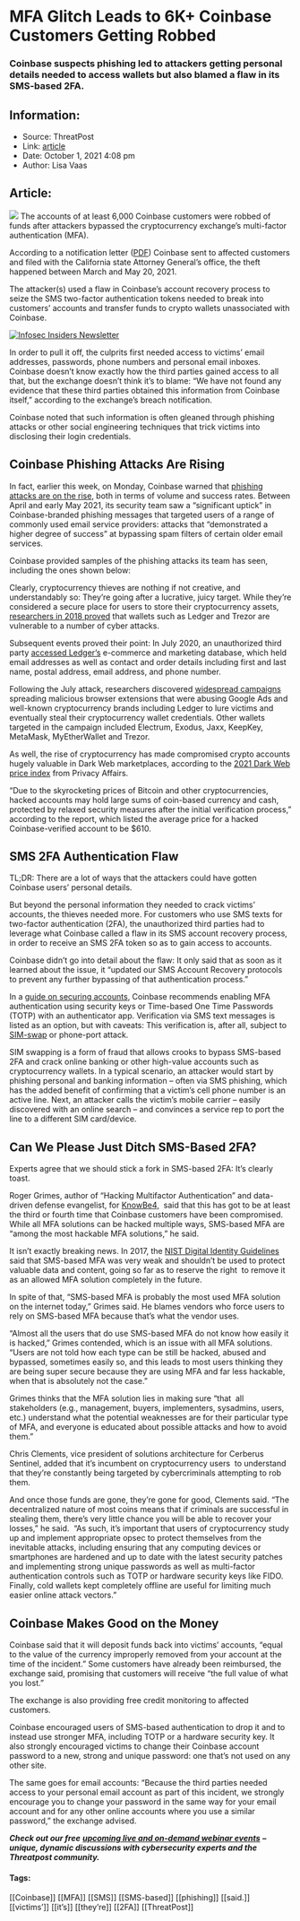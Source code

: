 # MFA Glitch Leads to 6K+ Coinbase Customers Getting Robbed
### Coinbase suspects phishing led to attackers getting personal details needed to access wallets but also blamed a flaw in its SMS-based 2FA. 

## Information:
+ Source: ThreatPost
+ Link: [article](https://kasperskycontenthub.com/threatpost-global/?p=175290)
+ Date: October 1, 2021  4:08 pm
+ Author: Lisa Vaas


## Article:
![](https://media.threatpost.com/wp-content/uploads/sites/103/2020/12/21111956/Digital-Wallet.jpg)
The accounts of at least 6,000 Coinbase customers were robbed of funds after attackers bypassed the cryptocurrency exchange’s multi-factor authentication (MFA).


According to a notification letter ([PDF](https://s3.documentcloud.org/documents/21073975/09-24-2021-coinbase-customer-notification.pdf)) Coinbase sent to affected customers and filed with the California state Attorney General’s office, the theft happened between March and May 20, 2021.


The attacker(s) used a flaw in Coinbase’s account recovery process to seize the SMS two-factor authentication tokens needed to break into customers’ accounts and transfer funds to crypto wallets unassociated with Coinbase.


[![Infosec Insiders Newsletter](https://media.threatpost.com/wp-content/uploads/sites/103/2021/07/10165815/infosec_insiders_in_article_promo.png)](https://threatpost.com/infosec-insider-subscription-page/?utm_source=ART&utm_medium=ART&utm_campaign=InfosecInsiders_Newsletter_Promo/)


In order to pull it off, the culprits first needed access to victims’ email addresses, passwords, phone numbers and personal email inboxes. Coinbase doesn’t know exactly how the third parties gained access to all that, but the exchange doesn’t think it’s to blame: “We have not found any evidence that these third parties obtained this information from Coinbase itself,” according to the exchange’s breach notification.


Coinbase noted that such information is often gleaned through phishing attacks or other social engineering techniques that trick victims into disclosing their login credentials.


Coinbase Phishing Attacks Are Rising
------------------------------------


In fact, earlier this week, on Monday, Coinbase warned that [phishing attacks are on the rise](https://blog.coinbase.com/phishing-attacks-are-on-the-rise-here-are-some-steps-you-can-take-to-protect-yourself-872833c7671b), both in terms of volume and success rates. Between April and early May 2021, its security team saw a “significant uptick” in Coinbase-branded phishing messages that targeted users of a range of commonly used email service providers: attacks that “demonstrated a higher degree of success” at bypassing spam filters of certain older email services.


Coinbase provided samples of the phishing attacks its team has seen, including the ones shown below:


Clearly, cryptocurrency thieves are nothing if not creative, and understandably so: They’re going after a lucrative, juicy target. While they’re considered a secure place for users to store their cryptocurrency assets, [researchers in 2018 proved](https://threatpost.com/cryptocurrency-wallet-hacks-spark-dustup/140445/) that wallets such as Ledger and Trezor are vulnerable to a number of cyber attacks.


Subsequent events proved their point: In July 2020, an unauthorized third party [accessed Ledger’s](https://www.ledger.com/addressing-the-july-2020-e-commerce-and-marketing-data-breach) e-commerce and marketing database, which held email addresses as well as contact and order details including first and last name, postal address, email address, and phone number.


Following the July attack, researchers discovered [widespread campaigns](https://threatpost.com/malicious-google-web-extensions-cryptowallet/154832/) spreading malicious browser extensions that were abusing Google Ads and well-known cryptocurrency brands including Ledger to lure victims and eventually steal their cryptocurrency wallet credentials. Other wallets targeted in the campaign included Electrum, Exodus, Jaxx, KeepKey, MetaMask, MyEtherWallet and Trezor.


As well, the rise of cryptocurrency has made compromised crypto accounts hugely valuable in Dark Web marketplaces, according to the [2021 Dark Web price index](https://threatpost.com/dark-web-markets-stolen-data/164626/) from Privacy Affairs.


“Due to the skyrocketing prices of Bitcoin and other cryptocurrencies, hacked accounts may hold large sums of coin-based currency and cash, protected by relaxed security measures after the initial verification process,” according to the report, which listed the average price for a hacked Coinbase-verified account to be $610.


SMS 2FA Authentication Flaw
---------------------------


TL;DR: There are a lot of ways that the attackers could have gotten Coinbase users’ personal details.


But beyond the personal information they needed to crack victims’ accounts, the thieves needed more. For customers who use SMS texts for two-factor authentication (2FA), the unauthorized third parties had to leverage what Coinbase called a flaw in its SMS account recovery process, in order to receive an SMS 2FA token so as to gain access to accounts.


Coinbase didn’t go into detail about the flaw: It only said that as soon as it learned about the issue, it “updated our SMS Account Recovery protocols to prevent any further bypassing of that authentication process.”


In a [guide on securing accounts](https://help.coinbase.com/en/coinbase/privacy-and-security/data-privacy/how-can-i-make-my-account-more-secure), Coinbase recommends enabling MFA authentication using security keys or Time-based One Time Passwords (TOTP) with an authenticator app. Verification via SMS text messages is listed as an option, but with caveats: This verification is, after all, subject to [SIM-swap](https://threatpost.com/mobile-customer-service-sim-swap-fraud/151993/) or phone-port attack.


SIM swapping​​ is a form of fraud that allows crooks to bypass SMS-based 2FA and crack online banking or other high-value accounts such as cryptocurrency wallets. In a typical scenario, an attacker would start by phishing personal and banking information – often via SMS phishing, which has the added benefit of confirming that a victim’s cell phone number is an active line. Next, an attacker calls the victim’s mobile carrier – easily discovered with an online search – and convinces a service rep to port the line to a different SIM card/device.


Can We Please Just Ditch SMS-Based 2FA?
---------------------------------------


Experts agree that we should stick a fork in SMS-based 2FA: It’s clearly toast.


Roger Grimes, author of “Hacking Multifactor Authentication” and data-driven defense evangelist, for [KnowBe4,](https://u7061146.ct.sendgrid.net/ls/click?upn=4tNED-2FM8iDZJQyQ53jATUavSzE-2FiwjSkZ-2BMZMLjTD68bBzltWsjOj4iPYBhQEjDkyRzZ_q07lK5GAAVvAnbc-2Fr-2FBDhAPhoMvwzp-2Bdh4wgfTcF0AUhu01ZMXdKNJrsN0iCyDU7ehW0N22Ype9yCK1TM6XYzZcULka2hXrkxot-2FYcsNMOW-2Fi7ZSbc4BW4Y4w5w74Jad0kl33W4of4UEvii1-2FaSF1UuT-2BEz-2F3w-2Fa4quMRgT-2BQRwS2UzU-2B80mrmRcZ7BOu57U-2BlcUbUsgPP5Wrdcp27qpLYZxzLJ8Qwfb3N2eINqk-2B5ALA-2BX5H1WrmgjAUxrSn8W0e1Z6v5ZnIV13lpn-2B50Ro1gC3Tlq6dmLQeuWBPT6iCljuZaA0Ro4dPQB024lIgxWmvsVLHVUCHy-2BYHA-2BMTirRBLwlLSZQSccA4CzRdeZ-2Fb9M-3D)  said that this has got to be at least the third or fourth time that Coinbase customers have been compromised. While all MFA solutions can be hacked multiple ways, SMS-based MFA are “among the most hackable MFA solutions,” he said.


It isn’t exactly breaking news. In 2017, the [NIST Digital Identity Guidelines](https://www.nist.gov/itl/applied-cybersecurity/tig/projects/special-publication-800-63) said that SMS-based MFA was very weak and shouldn’t be used to protect valuable data and content, going so far as to reserve the right  to remove it as an allowed MFA solution completely in the future.


In spite of that, “SMS-based MFA is probably the most used MFA solution on the internet today,” Grimes said. He blames vendors who force users to rely on SMS-based MFA because that’s what the vendor uses.


“Almost all the users that do use SMS-based MFA do not know how easily it is hacked,” Grimes contended, which is an issue with all MFA solutions. “Users are not told how each type can be still be hacked, abused and bypassed, sometimes easily so, and this leads to most users thinking they are being super secure because they are using MFA and far less hackable, when that is absolutely not the case.”


Grimes thinks that the MFA solution lies in making sure “that  all stakeholders (e.g., management, buyers, implementers, sysadmins, users, etc.) understand what the potential weaknesses are for their particular type of MFA, and everyone is educated about possible attacks and how to avoid them.”


Chris Clements, vice president of solutions architecture for Cerberus Sentinel, added that it’s incumbent on cryptocurrency users  to understand that they’re constantly being targeted by cybercriminals attempting to rob them.


And once those funds are gone, they’re gone for good, Clements said. “The decentralized nature of most coins means that if criminals are successful in stealing them, there’s very little chance you will be able to recover your losses,” he said.  “As such, it’s important that users of cryptocurrency study up and implement appropriate opsec to protect themselves from the inevitable attacks, including ensuring that any computing devices or smartphones are hardened and up to date with the latest security patches and implementing strong unique passwords as well as multi-factor authentication controls such as TOTP or hardware security keys like FIDO.  Finally, cold wallets kept completely offline are useful for limiting much easier online attack vectors.”


Coinbase Makes Good on the Money
--------------------------------


Coinbase said that it will deposit funds back into victims’ accounts, “equal to the value of the currency improperly removed from your account at the time of the incident.” Some customers have already been reimbursed, the exchange said, promising that customers will receive “the full value of what you lost.”


The exchange is also providing free credit monitoring to affected customers.


Coinbase encouraged users of SMS-based authentication to drop it and to instead use stronger MFA, including TOTP or a hardware security key. It also strongly encouraged victims to change their Coinbase account password to a new, strong and unique password: one that’s not used on any other site.


The same goes for email accounts: “Because the third parties needed access to your personal email account as part of this incident, we strongly encourage you to change your password in the same way for your email account and for any other online accounts where you use a similar password,” the exchange advised.


***Check out our free*** [***upcoming live and on-demand webinar events***](https://threatpost.com/category/webinars/) ***– unique, dynamic discussions with cybersecurity experts and the Threatpost community.***




#### Tags:
[[Coinbase]] [[MFA]] [[SMS]] [[SMS-based]] [[phishing]] [[said.]] [[victims’]] [[it’s]] [[they’re]] [[2FA]] [[ThreatPost]]

